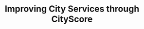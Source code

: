 ---
layout: bos_content
permalink: /featured-analysis/technology-city-services-through-cityscore/
title: Improving City Services through CityScore
card:
  - title: CityScore Improves Services
    body: >
      CityScore informs the Mayor, managers and the public about performance
    img: /img/featured_analysis/cards/fa-technology-city-services-through-cityscore.jpg
    link: /featured-analysis/technology-city-services-through-cityscore/
components:
- breadcrumbs:
  - title: Home
    url: "/"
    local: true
  - title: Featured Analysis
    url: "/featured-analysis/"
    local: true
  - current: Improving City Services through CityScore
  - published: 4/13/17
- intro:
  - title: Improving City services through CityScore
    short_desc: >
      Launched in 2016, CityScore is a tool designed to inform the Mayor, 
      City managers, and the public about quality of life and the performance 
      of City government by aggregating key performance metrics into one number.
    description: >
      Over the course of FY17, CityScore has contributed to a number of City
      achievements.
    sidebar_menu: true
- text_block:
  - title: CityScore achievements
- text_col_2:
  - col: >
      <ul>
        <li>A 10% increase in the number of traffic signals repaired, resulting 
        in safer and more efficient streets;</li>
        <li>A 5% increase in the average number of calls answered within 30 seconds 
        at the 311 Call Center, resulting in more expedient customer service for 
        those interacting with the City; and</li>
        <li>A 6% increase in the speedy removal of graffiti, helping 
        to beautify our neighborhoods.</li>
      </ul>
  - col: >
      <p>In addition to assisting with improving services, the City launched a new, 
      user-friendly website allowing the public to track the City’s score.</p>
      <p>In FY18, the City will continue to develop and expand CityScore by incorporating 
      additional metrics and identifying new opportunities to improve the quality 
      of life for those in Boston.</p>
- grid: 
  - grid_title: More budget analysis
  - card: /featured-analysis/bps-long-term-financial-plan/
  - card: /featured-analysis/bps-long-term-financial-plan/
  - card: /featured-analysis/bps-long-term-financial-plan/
---